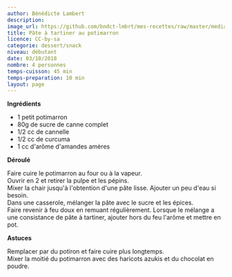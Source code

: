 ```yaml
---
author: Bénédicte Lambert
description: 
image_url: https://github.com/bndct-lmbrt/mes-recettes/raw/master/medias/pate-tartiner-potimarron.jpg
title: Pâte à tartiner au potimarron
licence: CC-by-sa
categorie: dessert/snack
niveau: débutant
date: 03/10/2018
nombre: 4 personnes
temps-cuisson: 45 min
temps-preparation: 10 min
layout: page
---
```



**Ingrédients**  

* 1 petit potimarron
* 80g de sucre de canne complet
* 1/2 cc de cannelle
* 1/2 cc de curcuma
* 1 cc d'arôme d'amandes amères



**Déroulé**  

Faire cuire le potimarron au four ou à la vapeur.  
Ouvrir en 2 et retirer la pulpe et les pépins.  
Mixer la chair jusqu'à l'obtention d'une pâte lisse. Ajouter un peu d'eau si besoin.    
Dans une casserole, mélanger la pâte avec le sucre et les épices.  
Faire revenir à feu doux en remuant régulièrement.
Lorsque le mélange a une consistance de pâte à tartiner, ajouter hors du feu l'arôme et mettre en pot. 

**Astuces**

Remplacer par du potiron et faire cuire plus longtemps.  
Mixer la moitié du potimarron avec des haricots azukis et du chocolat en poudre.  